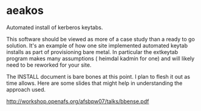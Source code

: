 aeakos
======

Automated install of kerberos keytabs. 

This software should be viewed as more of a case study than a ready to go solution.
It's an example of how one site implemented automated keytab installs as part of
provisioning bare metal. In particular the extkeytab program makes many assumptions
( heimdal kadmin for one) and will likely need to be reworked for your site. 

The INSTALL document is bare bones at this point. I plan to flesh it out as time
allows. Here are some slides that might help in understanding the approach used. 

 http://workshop.openafs.org/afsbpw07/talks/bbense.pdf